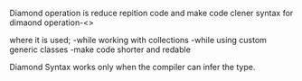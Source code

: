 Diamond operation is  reduce repition code and make code clener
syntax for dimaond operation-<>

where it is used;
-while working with collections
-while using custom generic classes 
-make code shorter and redable

Diamond Syntax works only when the compiler can infer the type.
